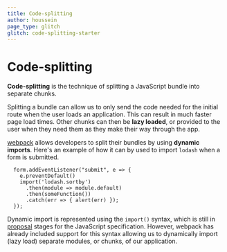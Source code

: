 ```yaml
---
title: Code-splitting
author: houssein
page_type: glitch
glitch: code-splitting-starter
---
```


# Code-splitting

**Code-splitting** is the technique of splitting a JavaScript bundle into separate chunks. 

Splitting a bundle can allow us to only send the code needed for the initial route when the user loads an application. This can result in much faster page load times. Other chunks can then be **lazy loaded**, or provided to the user when they need them as they make their way through the app.

[webpack](https://webpack.js.org/) allows developers to split their bundles by using **dynamic imports**. Here's an example of how it can by used to import `lodash` when a form is submitted.

```
  form.addEventListener("submit", e => {
    e.preventDefault()
    import('lodash.sortby')
      .then(module => module.default)
      .then(someFunction())
      .catch(err => { alert(err) });
  });
```

Dynamic import is represented using the `import()` syntax, which is still in [proposal](https://github.com/tc39/proposal-dynamic-import) stages for the JavaScript specification. However, webpack has already included support for this syntax allowing us to dynamically import (lazy load) separate modules, or chunks, of our application.
